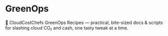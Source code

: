 # GreenOps
🍃 CloudCostChefs GreenOps Recipes — practical, bite-sized docs &amp; scripts for slashing cloud CO₂ and cash, one tasty tweak at a time.
